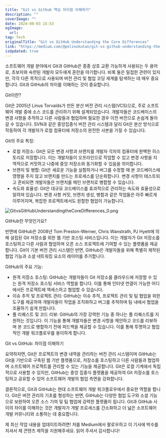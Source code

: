 ```yaml
---
title: "Git vs Github 핵심 차이점 이해하기"
description: ""
coverImage: ""
date: 2024-08-03 15:53
ogImage:
  url:
tag: Tech
originalTitle: "Git vs GitHub Understanding the Core Differences"
link: "https://medium.com/@pelinokutan/git-vs-github-understanding-the-core-differences-708591d72156"
isUpdated: true
---
```


소프트웨어 개발 분야에서 Git과 GitHub은 종종 상호 교환 가능하게 사용되는 두 용어로, 초보자와 숙련된 개발자 모두에게 혼란을 야기합니다. 비록 둘은 밀접한 관련이 있지만, 각각 다른 목적으로 사용되며 버전 관리 및 협업 코딩 세계를 탐색하는 데 매우 중요합니다. Git과 GitHub의 차이를 이해하는 것이 중요합니다.

Git이란?

Git은 2005년 Linus Torvalds가 만든 분산 버전 관리 시스템(VCS)으로, 주로 소프트웨어 개발 중에 소스 코드를 관리하기 위해 설계되었습니다. 개발자들은 코드베이스의 변경 사항을 추적하고 다른 사람들과 협업하며 필요한 경우 이전 버전으로 손쉽게 돌아갈 수 있습니다. SVN과 같은 중앙집중식 버전 관리 시스템과 달리 Git은 분산 방식으로 작동하여 각 개발자가 로컬 컴퓨터에 저장소의 완전한 사본을 가질 수 있습니다.

Git의 주요 특징:

<!-- seedividend - 사각형 -->

<ins class="adsbygoogle"
     style="display:block"
     data-ad-client="ca-pub-4877378276818686"
     data-ad-slot="1898504329"
     data-ad-format="auto"
     data-full-width-responsive="true"></ins>

<script>
     (adsbygoogle = window.adsbygoogle || []).push({});
</script>

- 로컬 저장소: Git은 모든 변경 사항과 브랜치를 개발자 각자의 컴퓨터에 완벽한 히스토리로 저장합니다. 이는 개발자들이 오프라인으로 작업할 수 있고 변경 사항을 지역적으로 커밋하고 나중에 중앙 저장소와 동기화할 수 있음을 의미합니다.
- 브랜치 및 병합: Git은 새로운 기능을 실험하거나 버그를 수정할 때 본 코드베이스에 영향을 주지 않고 브랜치를 만드는 프로세스를 단순화합니다. 변경 사항이 테스트되고 준비되면 개발자들은 브랜치를 메인 브랜치로 병합할 수 있습니다.
- 속도와 효율성: Git은 대규모 코드베이스를 효과적으로 관리하는 속도와 효율성으로 알려져 있습니다. 변경 사항 커밋, 브랜치 생성, 병합과 같은 작업들은 아주 빠르게 이루어지며, 복잡한 프로젝트에서도 원할한 협업이 가능합니다.

![GitvsGitHubUnderstandingtheCoreDifferences_0.png](/assets/img/GitvsGitHubUnderstandingtheCoreDifferences_0.png)

GitHub란 무엇인가요?

반면에 GitHub은 2008년 Tom Preston-Werner, Chris Wanstrath, PJ Hyett에 의해 설립된 Git 저장소를 위한 웹 기반 호스팅 서비스입니다. 이는 개발자가 Git 저장소를 호스팅하고 다른 사람과 협업하며 오픈 소스 프로젝트에 기여할 수 있는 플랫폼을 제공합니다. Git이 기본 버전 관리 시스템인 반면, GitHub은 개발자들을 위해 특별히 제작된 협업 기능과 소셜 네트워킹 요소의 레이어를 추가합니다.

<!-- seedividend - 사각형 -->

<ins class="adsbygoogle"
     style="display:block"
     data-ad-client="ca-pub-4877378276818686"
     data-ad-slot="1898504329"
     data-ad-format="auto"
     data-full-width-responsive="true"></ins>

<script>
     (adsbygoogle = window.adsbygoogle || []).push({});
</script>

GitHub의 주요 기능:

- 원격 저장소 호스팅: GitHub는 개발자들이 Git 저장소를 클라우드에 저장할 수 있는 원격 저장소 호스팅 서비스 역할을 합니다. 이를 통해 인터넷 연결이 가능한 어디에서든 프로젝트에 액세스하고 협업할 수 있습니다.
- 이슈 추적 및 프로젝트 관리: GitHub는 이슈 추적, 프로젝트 관리 및 팀 협업을 위한 도구를 제공하여 개발자들이 작업을 조직화하고 버그를 추적하며 팀 내에서 협업을 조율하기 쉽게 만듭니다.
- 풀 리퀘스트 및 코드 리뷰: GitHub의 가장 강력한 기능 중 하나는 풀 리퀘스트를 지원하는 것입니다. 이 기능을 통해 개발자들은 변경 사항을 제안하고 코드를 리뷰하며 본 코드로 병합하기 전에 피드백을 제공할 수 있습니다. 이를 통해 투명하고 협업적인 개발 워크플로우를 용이하게 합니다.

Git vs GitHub: 차이점 이해하기

요약하자면, Git은 프로젝트의 변경 내역을 관리하는 버전 관리 시스템이며 GitHub는 Git을 기반으로 구축된 웹 기반 플랫폼으로, 저장소를 호스팅하고 다른 사람들과 협업하며 소프트웨어 프로젝트를 관리할 수 있는 기능을 제공합니다. Git은 로컬 기계에서 독립적으로 사용할 수 있지만, GitHub는 중앙 집중식 플랫폼을 제공하여 Git 저장소를 호스팅하고 공유할 수 있어 소프트웨어 개발의 협업 측면을 강화합니다.

<!-- seedividend - 사각형 -->

<ins class="adsbygoogle"
     style="display:block"
     data-ad-client="ca-pub-4877378276818686"
     data-ad-slot="1898504329"
     data-ad-format="auto"
     data-full-width-responsive="true"></ins>

<script>
     (adsbygoogle = window.adsbygoogle || []).push({});
</script>

결론적으로, Git과 GitHub는 현대 소프트웨어 개발 워크플로우에서 중요한 역할을 합니다. Git은 버전 관리의 기초를 형성하는 반면, GitHub는 다양한 협업 도구와 소셜 기능으로 보완하여 오픈 소스 기여 및 팀 협업에 강력한 플랫폼이 됩니다. Git과 GitHub 사이의 차이를 이해하는 것은 개발자가 개발 프로세스를 간소화하고 더 넓은 소프트웨어 개발 커뮤니티와 소통하는 데 중요합니다.

제 최신 작업 내용을 업데이트하려면! 저를 Medium에서 팔로우하고 이 기사에 박수를 치셔서 제 콘텐츠 제작을 지원해주세요. 읽어 주셔서 감사합니다!
